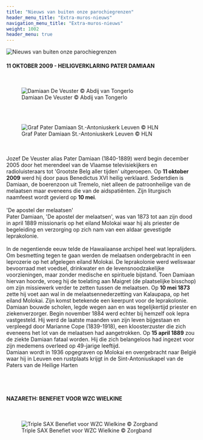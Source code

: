 ```yaml
---
title: "Nieuws van buiten onze parochiegrenzen"
header_menu_title: "Extra-muros-nieuws"
navigation_menu_title: "Extra-muros-nieuws"
weight: 1002
header_menu: true
---
```


![Nieuws van buiten onze parochiegrenzen](images/nieuws-van-buiten-de-parochie.jpg)




#### 11 OKTOBER 2009 - HEILIGVERKLARING PATER DAMIAAN
<br>
<figure><img src="images/pb-vir.jpg" alt=" Damiaan De Veuster © Abdij van Tongerlo" style="max-height: 500px; max-width: 500px;" /><figcaption> Damiaan De Veuster © Abdij van Tongerlo</figcaption></figure><br>
<br>
<figure><img src="images/pb-amo.jpg" alt=" Graf Pater Damiaan St.-Antoniuskerk Leuven © HLN" style="max-height: 500px; max-width: 500px;" /><figcaption> Graf Pater Damiaan St.-Antoniuskerk Leuven © HLN</figcaption></figure><br>
<br>
Jozef De Veuster alias Pater Damiaan (1840-1889) werd begin december 2005 door het merendeel van de Vlaamse televisiekijkers en radioluisteraars tot 'Grootste Belg aller tijden' uitgeroepen. Op <b>11 oktober 2009</b> werd hij door paus Benedictus XVI heilig verklaard. Sedertdien is Damiaan, de boerenzoon uit Tremelo, niet alleen de patroonheilige van de melaatsen maar eveneens die van de aidspatiënten. Zijn liturgisch naamfeest wordt gevierd op <b>10 mei</b>.<br>
<br>
'De apostel der melaatsen'<br>
Pater Damiaan, 'De apostel der melaatsen', was van 1873 tot aan zijn dood in april 1889 missionaris op het eiland Molokai waar hij als priester de begeleiding en verzorging op zich nam van een aldaar gevestigde leprakolonie.<br>
<br>
In de negentiende eeuw telde de Hawaiiaanse archipel heel wat lepralijders. Om besmetting tegen te gaan werden de melaatsen ondergebracht in een leprozerie op het afgelegen eiland Molokai. De leprakolonie werd weliswaar bevoorraad met voedsel, drinkwater en de levensnoodzakelijke voorzieningen, maar zonder medische en spirituele bijstand. Toen Damiaan hiervan hoorde, vroeg hij de toelating aan Maigret (de plaatselijke bisschop) om zijn missiewerk verder te zetten tussen de melaatsen. Op <b>10 mei 1873</b> zette hij voet aan wal in de melaatsennederzetting van Kalaupapa, op het eiland Molokai. Zijn komst betekende een keerpunt voor de leprakolonie. Damiaan bouwde scholen, legde wegen aan en was tegelijkertijd priester en ziekenverzorger. Begin november 1884 werd echter bij hemzelf ook lepra vastgesteld. Hij werd de laatste maanden van zijn leven bijgestaan en verpleegd door Marianne Cope (1839-1918), een kloosterzuster die zich eveneens het lot van de melaatsen had aangetrokken. Op <b>15 april 1889</b> zou de ziekte Damiaan fataal worden. Hij die zich belangeloos had ingezet voor zijn medemens overleed op 49-jarige leeftijd.<br>
Damiaan wordt in 1936 opgegraven op Molokai en overgebracht naar België waar hij in Leuven een rustplaats krijgt in de Sint-Antoniuskapel van de Paters van de Heilige Harten<br>
<br>
<br>
<br>





#### NAZARETH: BENEFIET VOOR WZC WIELKINE
<br>
<figure><img src="images/pb-ne.jpg" alt=" Triple SAX Benefiet voor WZC Wielkine © Zorgband" style="max-height: 500px; max-width: 500px;" /><figcaption> Triple SAX Benefiet voor WZC Wielkine © Zorgband</figcaption></figure><br>
<br>
<br>
<br>


